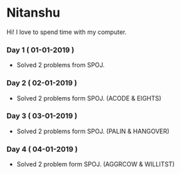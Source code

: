 # Nitanshu

Hi! I love to spend time with my computer.

### Day 1 ( 01-01-2019 )

- Solved 2 problems from SPOJ.

### Day 2 ( 02-01-2019 )

- Solved 2 problems form SPOJ. (ACODE & EIGHTS)

### Day 3 ( 03-01-2019 )

- Solved 2 problems form SPOJ. (PALIN & HANGOVER)

### Day 4 ( 04-01-2019 )

- Solved 2 problem form SPOJ. (AGGRCOW & WILLITST)

